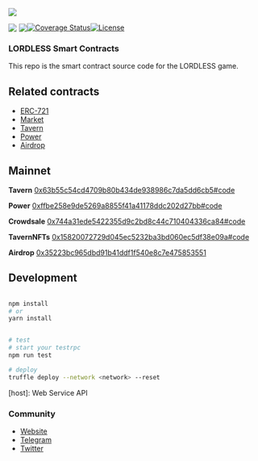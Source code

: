[![](https://olxvlcccu.qnssl.com/blog/5zzdv.png?imageslim)](https://lordless.io)

<div style="display: flex;align-items: center;" align="left">
  <a href="https://lordless.io" target="__blank">
    <img src="https://olxvlcccu.qnssl.com/blog/l4ck6.png?imageView2/1/w/40/h/40" />
  </a>
  <a style="margin-left: 5px;" href="https://travis-ci.org/lordlessio/game-contracts">
    <img src="https://img.shields.io/travis/lordlessio/game-contracts.svg?branch=master" />
  </a>
  <a href='https://coveralls.io/github/lordlessio/game-contracts?branch=master'>
    <img src='https://coveralls.io/repos/github/lordlessio/game-contracts/badge.svg?branch=master' alt='Coverage Status' />
  </a>
  <a href='LICENSE'>
    <img src='https://img.shields.io/github/license/lordlessio/LDB-NFT.svg' alt='License' />
  </a>

</div>

### LORDLESS Smart Contracts
This repo is the smart contract source code for the LORDLESS game.

## Related contracts

* [ERC-721](contracts/nft/TavernNFTs.sol)
* [Market](contracts/crowdsale/NFTsCrowdsale.sol)
* [Tavern](contracts/tavern/TavernBase.sol)
* [Power](contracts/tavern/Power.sol)
* [Airdrop](contracts/Airdrop/Airdrop.sol)

## Mainnet

**Tavern**
[0x63b55c54cd4709b80b434de938986c7da5dd6cb5#code](https://etherscan.io/address/0x63b55c54cd4709b80b434de938986c7da5dd6cb5)

**Power**
[0xffbe258e9de5269a8855f41a41178ddc202d27bb#code](https://etherscan.io/address/0xffbe258e9de5269a8855f41a41178ddc202d27bb)

**Crowdsale**
[0x744a31ede5422355d9c2bd8c44c710404336ca84#code](https://etherscan.io/address/0x744a31ede5422355d9c2bd8c44c710404336ca84)

**TavernNFTs**
[0x15820072729d045ec5232ba3bd060ec5df38e09a#code](https://etherscan.io/address/0x15820072729d045ec5232ba3bd060ec5df38e09a)

**Airdrop**
[0x35223bc965dbd91b41ddf1f540e8c7e475853551](https://etherscan.io/address/0x35223bc965dbd91b41ddf1f540e8c7e475853551)
## Development 
   
```sh

npm install 
# or
yarn install


# test
# start your testrpc
npm run test

# deploy 
truffle deploy --network <network> --reset 

```
   
[host]: Web Service API


### Community
* [Website](https://lordless.io)
* [Telegram](https://t.me/lordlessio)
* [Twitter](https://twitter.com/lordlessio)

